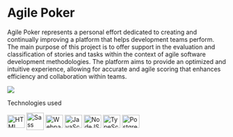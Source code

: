 # Agile Poker

Agile Poker represents a personal effort dedicated to creating and continually improving a platform that helps development teams perform. The main purpose of this project is to offer support in the evaluation and classification of stories and tasks within the context of agile software development methodologies. The platform aims to provide an optimized and intuitive experience, allowing for accurate and agile scoring that enhances efficiency and collaboration within teams.

<img src="https://badgen.net/badge/status/in-progress/ff9000">

Technologies used
<div style="display: inline_block">
  <img align="center" alt="HTML" height="30" width="40" src="https://cdn.jsdelivr.net/gh/devicons/devicon/icons/html5/html5-original.svg">
  <img align="center" alt="Sass height="30" width="40"" src="https://cdn.jsdelivr.net/gh/devicons/devicon/icons/sass/sass-original.svg" />
  <img align="center" alt="Webpack" height="30" width="40" src="https://cdn.jsdelivr.net/gh/devicons/devicon/icons/webpack/webpack-original.svg" />
  <img align="center" alt="JavaScript" height="30" width="40" src="https://cdn.jsdelivr.net/gh/devicons/devicon/icons/javascript/javascript-original.svg">
  <img align="center" alt="NodeJS" height="30" width="40" src="https://cdn.jsdelivr.net/gh/devicons/devicon/icons/nodejs/nodejs-original.svg" />
  <img align="center" alt="TypeScript" height="30" width="40" src="https://cdn.jsdelivr.net/gh/devicons/devicon/icons/typescript/typescript-original.svg">
  <img align="center" alt="PostgreSQL" height="30" width="40" src="https://cdn.jsdelivr.net/gh/devicons/devicon/icons/postgresql/postgresql-original.svg" />
</div>



